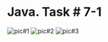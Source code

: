 # Java. Task # 7-1
![pic#1](https://github.com/SemNik88/java-task-7-1.1/assets/142649558/0f14c26b-259e-45ca-b613-c3db453a73e7)
![pic#2](https://github.com/SemNik88/java-task-7-1.1/assets/142649558/94e23752-5cbb-416b-90a8-f184b9344f52)
![pic#3](https://github.com/SemNik88/java-task-7-1.1/assets/142649558/36f348d2-e743-4e07-a211-8c2078f1f8f4)

